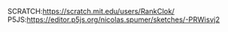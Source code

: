 


SCRATCH:https://scratch.mit.edu/users/RankClok/
P5JS:https://editor.p5js.org/nicolas.spumer/sketches/-PRWisvj2
